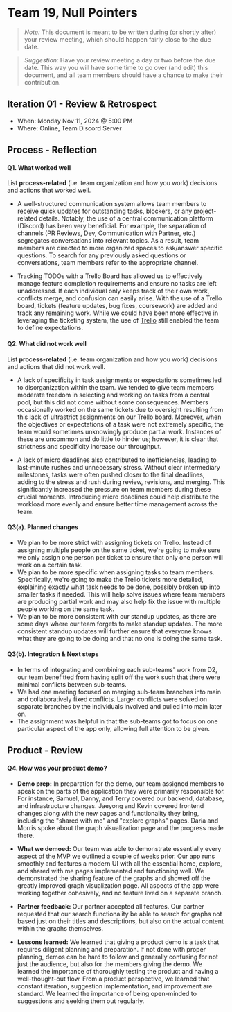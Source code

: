 # Team 19, Null Pointers

> _Note:_ This document is meant to be written during (or shortly after) your review meeting, which should happen fairly close to the due date.

> _Suggestion:_ Have your review meeting a day or two before the due date. This way you will have some time to go over (and edit) this document, and all team members should have a chance to make their contribution.

## Iteration 01 - Review & Retrospect

* When: Monday Nov 11, 2024 @ 5:00 PM
* Where: Online, Team Discord Server

## Process - Reflection

#### Q1. What worked well

List **process-related** (i.e. team organization and how you work) decisions and actions that worked well.

* A well-structured communication system allows team members to receive quick updates for outstanding tasks, blockers, or any project-related details. Notably, the use of a central communication platform (Discord) has been very beneficial. For example, the separation of channels (PR Reviews, Dev, Communication with Partner, etc.) segregates conversations into relevant topics. As a result, team members are directed to more organized spaces to ask/answer specific questions. To search for any previously asked questions or conversations, team members refer to the appropriate channel.

* Tracking TODOs with a Trello Board has allowed us to effectively manage feature completion requirements and ensure no tasks are left unaddressed. If each individual only keeps track of their own work, conflicts merge, and confusion can easily arise. With the use of a Trello board, tickets (feature updates, bug fixes, coursework) are added and track any remaining work. While we could have been more effective in leveraging the ticketing system, the use of [Trello](https://trello.com/invite/b/66ed6634a3dd6b5306980b5c/ATTI2153442630a9469bbd8b1bf633976857173847BA/null-pointers) still enabled the team to define expectations.

#### Q2. What did not work well

List **process-related** (i.e. team organization and how you work) decisions and actions that did not work well.

* A lack of specificity in task assignments or expectations sometimes led to disorganization within the team. We tended to give team members moderate freedom in selecting and working on tasks from a central pool, but this did not come without some consequences. Members occasionally worked on the same tickets due to oversight resulting from this lack of ultrastrict assignments on our Trello board. Moreover, when the objectives or expectations of a task were not extremely specific, the team would sometimes unknowingly produce partial work. Instances of these are uncommon and do little to hinder us; however, it is clear that strictness and specificity increase our throughput.

* A lack of micro deadlines also contributed to inefficiencies, leading to last-minute rushes and unnecessary stress. Without clear intermediary milestones, tasks were often pushed closer to the final deadlines, adding to the stress and rush during review, revisions, and merging. This significantly increased the pressure on team members during these crucial moments. Introducing micro deadlines could help distribute the workload more evenly and ensure better time management across the team.

#### Q3(a). Planned changes

* We plan to be more strict with assigning tickets on Trello. Instead of assigning multiple people on the same ticket, we're going to make sure we only assign one person per ticket to ensure that only one person will work on a certain task.
* We plan to be more specific when assigning tasks to team members. Specifically, we're going to make the Trello tickets more detailed, explaining exactly what task needs to be done, possibly broken up into smaller tasks if needed. This will help solve issues where team members are producing partial work and may also help fix the issue with multiple people working on the same task.
* We plan to be more consistent with our standup updates, as there are some days where our team forgets to make standup updates. The more consistent standup updates will further ensure that everyone knows what they are going to be doing and that no one is doing the same task.

#### Q3(b). Integration & Next steps

* In terms of integrating and combining each sub-teams' work from D2, our team benefitted from having split off the work such that there were minimal conflicts between sub-teams.
* We had one meeting focused on merging sub-team branches into main and collaboratively fixed conflicts. Larger conflicts were solved on separate branches by the individuals involved and pulled into main later on.
* The assignment was helpful in that the sub-teams got to focus on one particular aspect of the app only, allowing full attention to be given.

## Product - Review

#### Q4. How was your product demo?

* **Demo prep:** In preparation for the demo, our team assigned members to speak on the parts of the application they were primarily responsible for. For instance, Samuel, Danny, and Terry covered our backend, database, and infrastructure changes. Jaeyong and Kevin covered frontend changes along with the new pages and functionality they bring, including the "shared with me" and "explore graphs" pages. Daria and Morris spoke about the graph visualization page and the progress made there.

* **What we demoed:** Our team was able to demonstrate essentially every aspect of the MVP we outlined a couple of weeks prior. Our app runs smoothly and features a modern UI with all the essential home, explore, and shared with me pages implemented and functioning well. We demonstrated the sharing feature of the graphs and showed off the greatly improved graph visualization page. All aspects of the app were working together cohesively, and no feature lived on a separate branch.

* **Partner feedback:** Our partner accepted all features. Our partner requested that our search functionality be able to search for graphs not based just on their titles and descriptions, but also on the actual content within the graphs themselves.

* **Lessons learned:** We learned that giving a product demo is a task that requires diligent planning and preparation. If not done with proper planning, demos can be hard to follow and generally confusing for not just the audience, but also for the members giving the demo. We learned the importance of thoroughly testing the product and having a well-thought-out flow. From a product perspective, we learned that constant iteration, suggestion implementation, and improvement are standard. We learned the importance of being open-minded to suggestions and seeking them out regularly.
